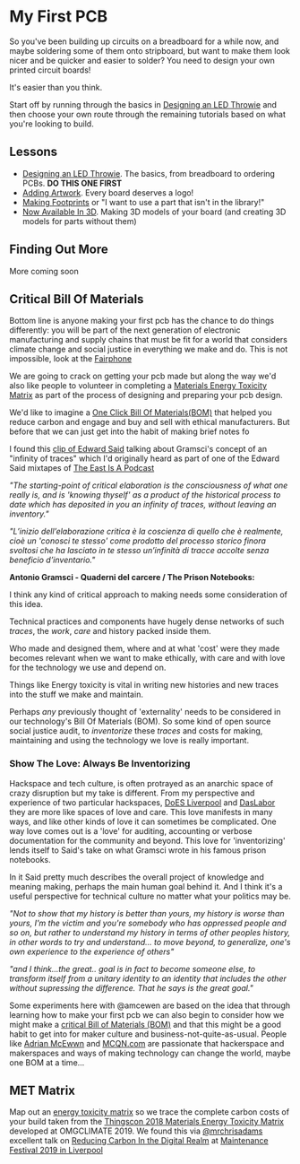 # My First PCB

So you've been building up circuits on a breadboard for a while now, and maybe soldering some of them onto stripboard, but want to make them look nicer and be quicker and easier to solder?  You need to design your own printed circuit boards!

It's easier than you think.

Start off by running through the basics in [Designing an LED Throwie](DesigningAnLEDThrowie) and then choose your own route through the remaining tutorials based on what you're looking to build.

## Lessons

 * [Designing an LED Throwie](DesigningAnLEDThrowie).  The basics, from breadboard to ordering PCBs.  **DO THIS ONE FIRST**
 * [Adding Artwork](AddingArtwork).  Every board deserves a logo!
 * [Making Footprints](MakingFootprints) or "I want to use a part that isn't in the library!"
 * [Now Available In 3D](NowAvailableIn3D).  Making 3D models of your board (and creating 3D models for parts without them)

## Finding Out More

More coming soon

## Critical Bill Of Materials 

Bottom line is anyone making your first pcb has the chance to do things differently: you will be part of the next generation of electronic manufacturing and supply chains that must be fit for a world that considers climate change and social justice in everything we make and do. This is not impossible, look at the [Fairphone](https://shop.fairphone.com/en/)

We are going to crack on getting your pcb made but along the way we'd also like people to volunteer in completing a [Materials Energy Toxicity Matrix](https://github.com/cheapjack/my-first-pcb/blob/master/MET_Matrix.md) as part of the process of designing and preparing your pcb design.

We'd like to imagine a [One Click Bill Of Materials(BOM)](https://kitspace.org/1-click-bom/) that helped you reduce carbon and engage and buy and sell with ethical manufacturers. But before that we can just get into the habit of making brief notes fo 

I found this [clip of Edward Said](https://soundcloud.com/nicolas-holzheu/edward-said-on-gramsci-infinity-of-traces-without-an-inventory) talking about Gramsci's concept of an "infinity of traces" which I'd originally heard as part of one of the Edward Said mixtapes of [The East Is A Podcast](https://www.eastpodcast.com/)


*"The starting-point of critical elaboration is the consciousness of what one really is, and is 'knowing thyself' as a product of the historical process to date which has deposited in you an infinity of traces, without leaving an inventory."*

*"L’inizio dell’elaborazione critica è la coscienza di quello che è realmente, cioè un 'conosci te stesso' come prodotto del processo storico finora svoltosi che ha lasciato in te stesso un’infinità di tracce accolte senza beneficio d’inventario."*

**Antonio Gramsci - Quaderni del carcere / The Prison Notebooks:**

I think any kind of critical approach to making needs some consideration of this idea.

Technical practices and components have hugely dense networks of such *traces*, the *work*, *care* and history packed inside them.

Who made and designed them, where and at what 'cost' were they made becomes relevant when we want to make ethically, with care and with love for the technology we use and depend on.

Things like Energy toxicity is vital in writing new histories and new traces into the stuff we make and maintain.

 Perhaps *any* previously thought of 'externality' needs to be considered in our technology's Bill Of Materials (BOM). So some kind of open source social justice audit, to *inventorize* these *traces* and costs for making, maintaining and using the  technology we love is really important.


### Show The Love: Always Be Inventorizing

Hackspace and tech culture, is often protrayed as an anarchic space of crazy disruption but my take is different. From my perspective and experience of two particular hackspaces, [DoES Liverpool](https://doesliverpool.com) and  [DasLabor](https://wiki.das-labor.org/w/LABOR_Wiki) they are more like spaces of love and care. This love manifests in many ways, and like other kinds of love it can sometimes be complicated. One way love comes out is a 'love' for auditing, accounting or verbose documentation for the community and beyond. This love for 'inventorizing' lends itself to Said's take on what Gramsci wrote in his famous prison notebooks.

In it Said pretty much describes the overall project of knowledge and meaning making, perhaps the main human goal behind it. And I think it's a useful perspective for technical culture no matter what your politics may be.

*"Not to show that my history is better than yours, my history is worse than yours, I'm the victim and you're somebody who has oppressed people and so on, but rather to understand my history in terms of other peoples history, in other words to try and understand... to move beyond, to generalize, one's own experience to the experience of others"*

*"and I think...the great.. goal is in fact to become someone else, to transform itself from a unitary identity to an identity that includes the other without supressing the difference. That he says is the great goal."*

Some experiments here with @amcewen are based on the idea that through learning how to make your first pcb we can also begin to consider how we might make a [critical Bill of Materials (BOM)](https://github.com/cheapjack/my-first-pcb) and that this might be a good habit to get into for maker culture and business-not-quite-as-usual. People like [Adrian McEwwn](https://twitter.com/amcewen) and [MCQN.com](https://mcqn.com) are passionate that hackerspace and makerspaces and ways of making technology can change the world, maybe one BOM at a time...



## MET Matrix

Map out an [energy toxicity matrix](MET_Matrix.md) so we trace the complete carbon costs of your build taken from the [Thingscon 2018 Materials Energy Toxicity Matrix](http://thingscon2018.productscience.net/) developed at OMGCLIMATE 2019. We found this via [@mrchrisadams](https://twitter.com/mrchrisadams) excellent talk on [Reducing Carbon In the Digital Realm](https://docs.google.com/presentation/d/1_uTPiW5aMCwFhZcpLDxjY-AQMgDmHIyUEZQQ-G6XXq8/edit#slide=id.g5d9e2f62d2_0_42) at [Maintenance Festival 2019 in Liverpool](https://festivalofmaintenance.org.uk)
